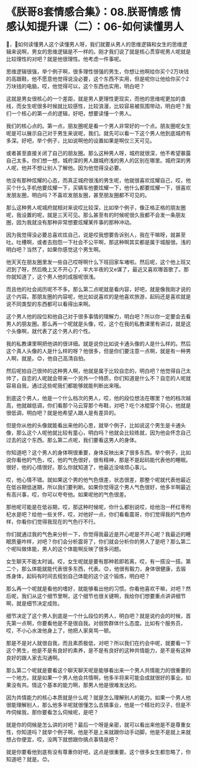 # 《朕哥8套情感合集》：08.朕哥情感 情感认知提升课（二）：06-如何读懂男人

🎼，🎼如何读懂男人这个读懂男人呀，我们就要从男人的思维逻辑和女生的思维逻辑来说啊，男女的思维逻辑是不一样的。刚才我们说了就是核心贯穿呢男人呢就是比较理性的对吧？就是他很理性。他考虑一件事呢。

思维逻辑很强，举个例子啊，很多理性很强的男生，你想让他啊给你买个2万块钱的高跟鞋，他不愿意他觉得说没必要，这个东西不实用，但是呢你让他给你买个2万块钱的电脑，哎，他觉得可以，这个东西也实用，明白吧？

这就是男女很核心的一个差距，就是男人更理性更现实，而他的思维呢更加的直线，而女生呢很多时候就比较感性，比较浪漫，比较容易被氛围带动，明白吧？我们一个核心的第一点的逻辑，好吧，想要读懂一个男人。

我们的核心点的。第一点，朋友圈呢是看一个男人非常好的一个点。朋友圈呢女生呢是可以展示自己对于男生来说呢，我们。就先可以看一下这个男人他到底城府有多深。好吧，举个例子，比如说啊他的设置如果是啊仅三天可见。

或者甚至直接关闭了自己的朋友圈。那么这种男人呀，城府就很深，他不希望暴露自己太多。你们想一想，城府深的男人跟城府浅的男人的区别在哪里。城府深的男人呢，他并不想让别人了解他。因为他觉得没必要。

他没有那种炫耀的心态，而真正城府很浅的男生呢，他就很喜欢炫耀自己，哎，他买个什么手机他要炫耀一下，买辆车他要炫耀一下，他什么都要炫耀一下，很喜欢发朋友圈，明白吗？不喜欢发朋友圈，甚至朋友圈都不可见的。

那么这种男人呢城府就相对来说哎比较深，比如举个例子，像正格正格的朋友圈呢，我设置的呢，就是三天可见。那么甚至有的时候呢很久我都不会发一条朋友圈，因为我就没有那种非常想要炫耀某件事的那种冲动。

因为我觉得没必要总喜欢炫自己，说是哎我想要告诉别人，我在干嘛呀，就甚至吐。吐槽啊，或者去抱怨一下社会不公平啊，那这种啊其实都是属于城服很。浅的明白吧？当然了，如果你感觉这个男生啊。

他天天在朋友圈里发一些自己哎呀啊什么下班回家车堵啦。然后呢，这个他上班又迟到了呀，然后晚上又不开心了，半大半夜的又e谋了，最近又喜欢哪首歌了。那你就知道了，这个男人他的成服呢很浅。

而且他的社会阅历呢不不多。那么第二点呢就是看内容，好吧，就是像我刚才说的这个内容。那朋友圈的内容呢，他比如说喜欢的是他喜欢旅游，起码还是喜欢就是说不同类型的东西都可以看得出来啊。

这个男人他的段位和他自己对于很多事情的理解力，明白吧？所以你一定要会去看男人的朋友圈。那么再一个呢就是头像，哎，这个在我的私教课里有讲过，就是这个头像啊，就代表了这个男人的个性。

我的私教课里啊把他讲的很详细。就是说你比如说卡通头像的人是什么样的。然后这个真人头像的人是什么样的呀？他很多，但是你们要注意一点啊，就是有一种男人啊，就是。😊，他自己高清自拍。

然后呢拍自己很帅的这种男人啊，他就是属于比较自恋的，明白吧？他觉得自己太帅了，自恋的人呢就会带来一个另外一个特质，你们知道是什么不？自恋的人呢就容易自我，通过这些呢我们都能够就能判断出来哦。

到底这个男人，他是一个什么档次的男人，哎，他的段位想法在哪里？他的档次越高，他就越低调，你们看那个马云穿那个布鞋，对吧？吃个冰棍穿个背心，他就是很低调，明白吧？就是他希望人跟人是有差异的。

但是你从他的头像就能看出来他的心思，就举个例子，比如说这个男生是卡通头像，那么这个人呢他就比较有童心，明白吗？他就会比较练就，因为他会怀念自己过去的这个东西。那么第二点呢，我们要看这男人的身体。

你知道吧？这个男人的身体啊很重要，身体反映出来了很多东西。举个例子，比如说你看他的气色，哎，他的气色很好，很有精神，那是不是起码能代表他的睡眠。很好，他的心情很好。那么你就知道了，他最近没啥烦心事儿。

哎，他心情不错。就如果这个男的他气色很差，状态很差，那整个呢就代表他最近在低谷期低迷期，所以我们要判断。如果你觉得这个男人气色很好，他多半啊最近有高兴事，哎，你可以夸夸他。如果呢他的气色很差。

那他呢可能是在低谷期，哎，那这种时候呢，你什么都别说哎，给他泡一杯红枣枸杞水是吧？给他一些关怀，哎，对他好一点，你们看看震哥，你们觉得我的气色咋样，你看你们觉得我现在的气色行不行。

你们就通过我的气色来分析一下，你觉得我最近是开心呢是不开心呢？我最近的睡眠质量咋样，对吧？你们会分析震哥了，你们就会分析你的男人了是吧？那么第二个呢叫做体能，男人的这个体能啊反映了很多问题。

女生聊天不能太时诚。哎，女生呢就是要有那种若即若离，哎，有一搭没一搭。第二个，那么体能就能代表很多东西，代表。😊，他很有毅力，身体很健康，去锻炼身体，起码有时间去规划自己体能的这个这个锻炼，明白吧？

那么再一个呢就是看他的嗜好，就能够看出他的习惯。你看他喜欢干嘛，对吧？然后呢，我们从这个细节里啊，这个细节也很关键啊，我给你们想要重点讲讲细节啊，就是细节决定成败。

细节决定了这个男人到底是一个什么段位的男人，明白吧？就是说约会的时候，首先第一点啊，你要看他是不是很自我。对弱势群体什么态度。比如有个服务员，哎，不小心水泼他身上了，他把人家臭骂一顿。

那是不是对人就很自我，而且素质极低，对吧？所以我们在约会中呢，就要看一下这个男生，他是不是有良好的素养，是不是有良好的这种共情能力，是不是有这种良好的跟人家去沟通啊。

那么第二个呢就是要看这个聊天聊天呢是能够看出来一个男人共情能力的很重要的一个地方。就是如果一个男人他会共情啊，他多半将来可能会成就很好的事业。如果没有共。情这个基本的能力啊，那男人他是很难发达的。

因为共情能力的核心本质就是什么呢？就是怎么理解别人的能力。如果一个男人他很能理解别人，那么他多半呢就很懂怎么去搞事业，他是一个精壮的汉子，但是不咋伺候我，那你要看怎么伺候呢，是吧？

就是你的伺候是怎么讲的对吧？最后一个呀是亲密，就可以看出来他是不是尊重女性，你知道吗？就举个例子啊，他是不是上来就跟你动手动脚，他是不是就上来就想占你便宜，哎，没两下就想跟你搞点事情是吧？

就是你要看他到底有没有尊重你好吧，这点是很重要。这个很多女生都忽略了，你知道吧？就是。😊。
